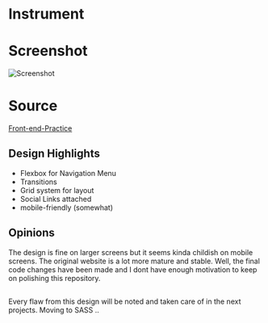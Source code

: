 # Instrument

# Screenshot
![Screenshot](/screenshot/screenshot-large-updated.jpg)

# Source
[Front-end-Practice](https://www.frontendpractice.com/projects/instrument)

## Design Highlights
* Flexbox for Navigation Menu
* Transitions
* Grid system for layout
* Social Links attached
* mobile-friendly (somewhat)

## Opinions
The design is fine on larger screens but it seems kinda childish on mobile screens. The original website is a lot more mature and stable.
Well, the final code changes have been made and I dont have enough motivation to keep on polishing this repository.

##
Every flaw from this design will be noted and taken care of in the next projects.
Moving to SASS ..
